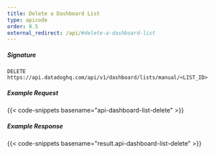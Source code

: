 ```yaml
---
title: Delete a Dashboard List
type: apicode
order: 8.5
external_redirect: /api/#delete-a-dashboard-list
---
```


##### Signature

`DELETE https://api.datadoghq.com/api/v1/dashboard/lists/manual/<LIST_ID>`

##### Example Request

{{< code-snippets basename="api-dashboard-list-delete" >}}

##### Example Response

{{< code-snippets basename="result.api-dashboard-list-delete" >}}
